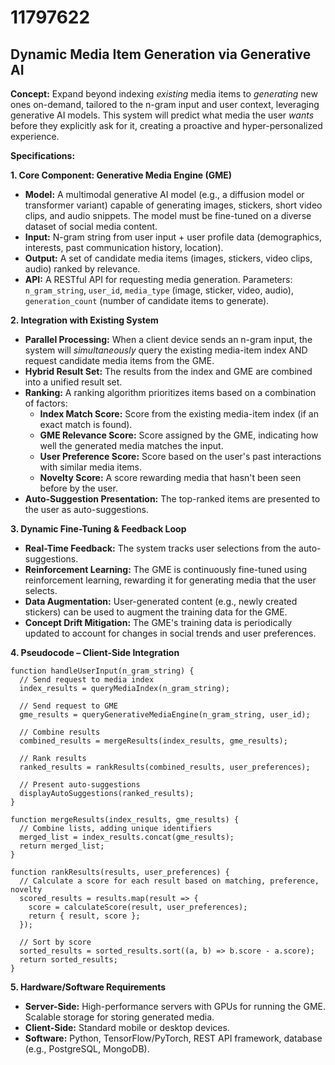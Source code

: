 # 11797622

## Dynamic Media Item Generation via Generative AI

**Concept:** Expand beyond indexing *existing* media items to *generating* new ones on-demand, tailored to the n-gram input and user context, leveraging generative AI models. This system will predict what media the user *wants* before they explicitly ask for it, creating a proactive and hyper-personalized experience.

**Specifications:**

**1. Core Component: Generative Media Engine (GME)**

*   **Model:** A multimodal generative AI model (e.g., a diffusion model or transformer variant) capable of generating images, stickers, short video clips, and audio snippets. The model must be fine-tuned on a diverse dataset of social media content.
*   **Input:** N-gram string from user input + user profile data (demographics, interests, past communication history, location).
*   **Output:** A set of candidate media items (images, stickers, video clips, audio) ranked by relevance.
*   **API:** A RESTful API for requesting media generation. Parameters: `n_gram_string`, `user_id`, `media_type` (image, sticker, video, audio), `generation_count` (number of candidate items to generate).

**2. Integration with Existing System**

*   **Parallel Processing:** When a client device sends an n-gram input, the system will *simultaneously* query the existing media-item index AND request candidate media items from the GME.
*   **Hybrid Result Set:** The results from the index and GME are combined into a unified result set.
*   **Ranking:** A ranking algorithm prioritizes items based on a combination of factors:
    *   **Index Match Score:** Score from the existing media-item index (if an exact match is found).
    *   **GME Relevance Score:** Score assigned by the GME, indicating how well the generated media matches the input.
    *   **User Preference Score:** Score based on the user's past interactions with similar media items.
    *   **Novelty Score:**  A score rewarding media that hasn't been seen before by the user.
*   **Auto-Suggestion Presentation:** The top-ranked items are presented to the user as auto-suggestions.

**3.  Dynamic Fine-Tuning & Feedback Loop**

*   **Real-Time Feedback:** The system tracks user selections from the auto-suggestions.
*   **Reinforcement Learning:** The GME is continuously fine-tuned using reinforcement learning, rewarding it for generating media that the user selects.
*   **Data Augmentation:**  User-generated content (e.g., newly created stickers) can be used to augment the training data for the GME.
*   **Concept Drift Mitigation:**  The GME's training data is periodically updated to account for changes in social trends and user preferences.

**4.  Pseudocode – Client-Side Integration**

```
function handleUserInput(n_gram_string) {
  // Send request to media index
  index_results = queryMediaIndex(n_gram_string);

  // Send request to GME
  gme_results = queryGenerativeMediaEngine(n_gram_string, user_id);

  // Combine results
  combined_results = mergeResults(index_results, gme_results);

  // Rank results
  ranked_results = rankResults(combined_results, user_preferences);

  // Present auto-suggestions
  displayAutoSuggestions(ranked_results);
}

function mergeResults(index_results, gme_results) {
  // Combine lists, adding unique identifiers
  merged_list = index_results.concat(gme_results);
  return merged_list;
}

function rankResults(results, user_preferences) {
  // Calculate a score for each result based on matching, preference, novelty
  scored_results = results.map(result => {
    score = calculateScore(result, user_preferences);
    return { result, score };
  });

  // Sort by score
  sorted_results = sorted_results.sort((a, b) => b.score - a.score);
  return sorted_results;
}
```

**5.  Hardware/Software Requirements**

*   **Server-Side:** High-performance servers with GPUs for running the GME. Scalable storage for storing generated media.
*   **Client-Side:** Standard mobile or desktop devices.
*   **Software:** Python, TensorFlow/PyTorch, REST API framework, database (e.g., PostgreSQL, MongoDB).